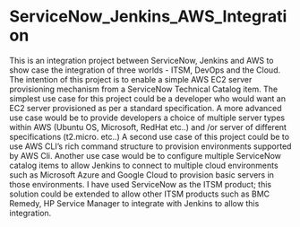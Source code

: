 # ServiceNow_Jenkins_AWS_Integration
This is an integration project between ServiceNow, Jenkins and AWS to show case the integration of three worlds - ITSM, DevOps and the Cloud.
The intention of this project is to enable a simple AWS EC2 server provisioning mechanism from a ServiceNow Technical Catalog item. 
The simplest use case for this project could be a developer who would want an EC2 server provisioned as per a standard specification.
A more advanced use case would be to provide developers a choice of multiple server types within AWS (Ubuntu OS, Microsoft, RedHat etc..) 
and /or server of different specifications (t2.micro. etc..)
A second use case of this project could be to use AWS CLI’s rich command structure to provision environments supported by AWS Cli. 
Another use case would be to configure multiple ServiceNow catalog items to allow Jenkins to connect to multiple cloud environments such as Microsoft Azure 
and Google Cloud to provision basic servers in those environments.
I have used ServiceNow as the ITSM product; this solution could be extended to allow other ITSM products such as BMC Remedy, HP Service Manager to integrate with Jenkins to allow this integration.

